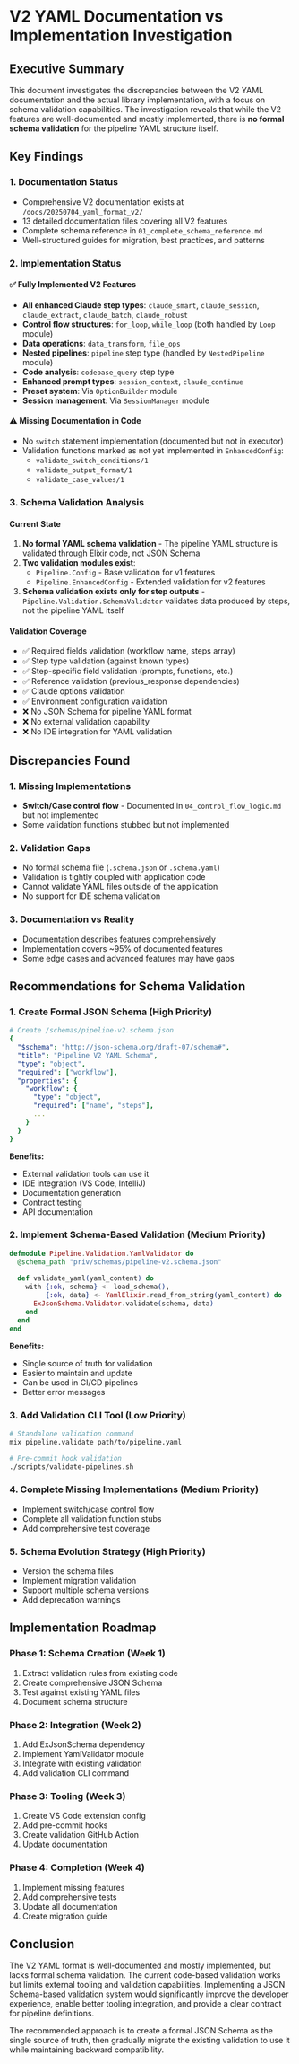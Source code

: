 # V2 YAML Documentation vs Implementation Investigation

## Executive Summary

This document investigates the discrepancies between the V2 YAML documentation and the actual library implementation, with a focus on schema validation capabilities. The investigation reveals that while the V2 features are well-documented and mostly implemented, there is **no formal schema validation** for the pipeline YAML structure itself.

## Key Findings

### 1. Documentation Status
- Comprehensive V2 documentation exists at `/docs/20250704_yaml_format_v2/`
- 13 detailed documentation files covering all V2 features
- Complete schema reference in `01_complete_schema_reference.md`
- Well-structured guides for migration, best practices, and patterns

### 2. Implementation Status

#### ✅ Fully Implemented V2 Features
- **All enhanced Claude step types**: `claude_smart`, `claude_session`, `claude_extract`, `claude_batch`, `claude_robust`
- **Control flow structures**: `for_loop`, `while_loop` (both handled by `Loop` module)
- **Data operations**: `data_transform`, `file_ops`
- **Nested pipelines**: `pipeline` step type (handled by `NestedPipeline` module)
- **Code analysis**: `codebase_query` step type
- **Enhanced prompt types**: `session_context`, `claude_continue`
- **Preset system**: Via `OptionBuilder` module
- **Session management**: Via `SessionManager` module

#### ⚠️ Missing Documentation in Code
- No `switch` statement implementation (documented but not in executor)
- Validation functions marked as not yet implemented in `EnhancedConfig`:
  - `validate_switch_conditions/1`
  - `validate_output_format/1`
  - `validate_case_values/1`

### 3. Schema Validation Analysis

#### Current State
1. **No formal YAML schema validation** - The pipeline YAML structure is validated through Elixir code, not JSON Schema
2. **Two validation modules exist**:
   - `Pipeline.Config` - Base validation for v1 features
   - `Pipeline.EnhancedConfig` - Extended validation for v2 features
3. **Schema validation exists only for step outputs** - `Pipeline.Validation.SchemaValidator` validates data produced by steps, not the pipeline YAML itself

#### Validation Coverage
- ✅ Required fields validation (workflow name, steps array)
- ✅ Step type validation (against known types)
- ✅ Step-specific field validation (prompts, functions, etc.)
- ✅ Reference validation (previous_response dependencies)
- ✅ Claude options validation
- ✅ Environment configuration validation
- ❌ No JSON Schema for pipeline YAML format
- ❌ No external validation capability
- ❌ No IDE integration for YAML validation

## Discrepancies Found

### 1. Missing Implementations
- **Switch/Case control flow** - Documented in `04_control_flow_logic.md` but not implemented
- Some validation functions stubbed but not implemented

### 2. Validation Gaps
- No formal schema file (`.schema.json` or `.schema.yaml`)
- Validation is tightly coupled with application code
- Cannot validate YAML files outside of the application
- No support for IDE schema validation

### 3. Documentation vs Reality
- Documentation describes features comprehensively
- Implementation covers ~95% of documented features
- Some edge cases and advanced features may have gaps

## Recommendations for Schema Validation

### 1. Create Formal JSON Schema (High Priority)
```yaml
# Create /schemas/pipeline-v2.schema.json
{
  "$schema": "http://json-schema.org/draft-07/schema#",
  "title": "Pipeline V2 YAML Schema",
  "type": "object",
  "required": ["workflow"],
  "properties": {
    "workflow": {
      "type": "object",
      "required": ["name", "steps"],
      ...
    }
  }
}
```

**Benefits:**
- External validation tools can use it
- IDE integration (VS Code, IntelliJ)
- Documentation generation
- Contract testing
- API documentation

### 2. Implement Schema-Based Validation (Medium Priority)
```elixir
defmodule Pipeline.Validation.YamlValidator do
  @schema_path "priv/schemas/pipeline-v2.schema.json"
  
  def validate_yaml(yaml_content) do
    with {:ok, schema} <- load_schema(),
         {:ok, data} <- YamlElixir.read_from_string(yaml_content) do
      ExJsonSchema.Validator.validate(schema, data)
    end
  end
end
```

**Benefits:**
- Single source of truth for validation
- Easier to maintain and update
- Can be used in CI/CD pipelines
- Better error messages

### 3. Add Validation CLI Tool (Low Priority)
```bash
# Standalone validation command
mix pipeline.validate path/to/pipeline.yaml

# Pre-commit hook validation
./scripts/validate-pipelines.sh
```

### 4. Complete Missing Implementations (Medium Priority)
- Implement switch/case control flow
- Complete all validation function stubs
- Add comprehensive test coverage

### 5. Schema Evolution Strategy (High Priority)
- Version the schema files
- Implement migration validation
- Support multiple schema versions
- Add deprecation warnings

## Implementation Roadmap

### Phase 1: Schema Creation (Week 1)
1. Extract validation rules from existing code
2. Create comprehensive JSON Schema
3. Test against existing YAML files
4. Document schema structure

### Phase 2: Integration (Week 2)
1. Add ExJsonSchema dependency
2. Implement YamlValidator module
3. Integrate with existing validation
4. Add validation CLI command

### Phase 3: Tooling (Week 3)
1. Create VS Code extension config
2. Add pre-commit hooks
3. Create validation GitHub Action
4. Update documentation

### Phase 4: Completion (Week 4)
1. Implement missing features
2. Add comprehensive tests
3. Update all documentation
4. Create migration guide

## Conclusion

The V2 YAML format is well-documented and mostly implemented, but lacks formal schema validation. The current code-based validation works but limits external tooling and validation capabilities. Implementing a JSON Schema-based validation system would significantly improve the developer experience, enable better tooling integration, and provide a clear contract for pipeline definitions.

The recommended approach is to create a formal JSON Schema as the single source of truth, then gradually migrate the existing validation to use it while maintaining backward compatibility.